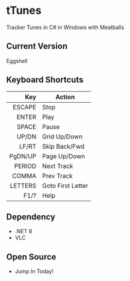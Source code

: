 # tTunes
Tracker Tunes in C# in Windows with Meatballs

## Current Version
Eggshell

## Keyboard Shortcuts

| Key     | Action            |
|--------:|-------------------|
| ESCAPE  | Stop              |
| ENTER   | Play              |
| SPACE   | Pause             |
| UP/DN   | Grid Up/Down      |
| LF/RT   | Skip Back/Fwd     |
| PgDN/UP | Page Up/Down      |
| PERIOD  | Next Track        |
| COMMA   | Prev Track        |
| LETTERS | Goto First Letter |
| F1/?    | Help              |

## Dependency
- .NET 8
- VLC

## Open Source
- Jump In Today!
